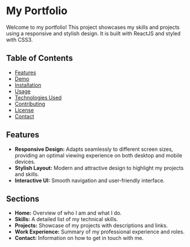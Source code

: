 # My Portfolio

Welcome to my portfolio! This project showcases my skills and projects using a responsive and stylish design. It is built with ReactJS and styled with CSS3.

## Table of Contents
- [Features](#features)
- [Demo](#demo)
- [Installation](#installation)
- [Usage](#usage)
- [Technologies Used](#technologies-used)
- [Contributing](#contributing)
- [License](#license)
- [Contact](#contact)

## Features
- **Responsive Design:** Adapts seamlessly to different screen sizes, providing an optimal viewing experience on both desktop and mobile devices.
- **Stylish Layout:** Modern and attractive design to highlight my projects and skills.
- **Interactive UI:** Smooth navigation and user-friendly interface.
  
## Sections
- **Home:** Overview of who I am and what I do.
- **Skills:** A detailed list of my technical skills.
- **Projects:** Showcase of my projects with descriptions and links.
- **Work Experience:** Summary of my professional experience and roles.
- **Contact:** Information on how to get in touch with me.
